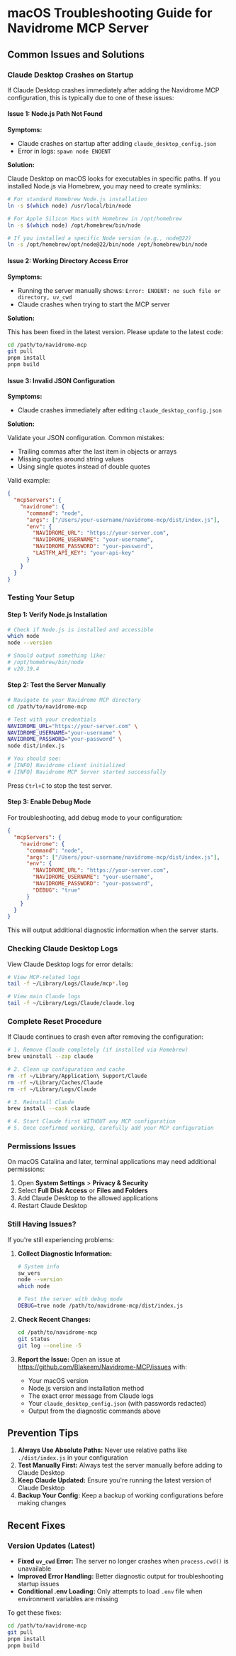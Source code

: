 # macOS Troubleshooting Guide for Navidrome MCP Server

## Common Issues and Solutions

### Claude Desktop Crashes on Startup

If Claude Desktop crashes immediately after adding the Navidrome MCP configuration, this is typically due to one of these issues:

#### Issue 1: Node.js Path Not Found

**Symptoms:**
- Claude crashes on startup after adding `claude_desktop_config.json`
- Error in logs: `spawn node ENOENT`

**Solution:**

Claude Desktop on macOS looks for executables in specific paths. If you installed Node.js via Homebrew, you may need to create symlinks:

```bash
# For standard Homebrew Node.js installation
ln -s $(which node) /usr/local/bin/node

# For Apple Silicon Macs with Homebrew in /opt/homebrew
ln -s $(which node) /opt/homebrew/bin/node

# If you installed a specific Node version (e.g., node@22)
ln -s /opt/homebrew/opt/node@22/bin/node /opt/homebrew/bin/node
```

#### Issue 2: Working Directory Access Error

**Symptoms:**
- Running the server manually shows: `Error: ENOENT: no such file or directory, uv_cwd`
- Claude crashes when trying to start the MCP server

**Solution:**

This has been fixed in the latest version. Please update to the latest code:

```bash
cd /path/to/navidrome-mcp
git pull
pnpm install
pnpm build
```

#### Issue 3: Invalid JSON Configuration

**Symptoms:**
- Claude crashes immediately after editing `claude_desktop_config.json`

**Solution:**

Validate your JSON configuration. Common mistakes:
- Trailing commas after the last item in objects or arrays
- Missing quotes around string values
- Using single quotes instead of double quotes

Valid example:
```json
{
  "mcpServers": {
    "navidrome": {
      "command": "node",
      "args": ["/Users/your-username/navidrome-mcp/dist/index.js"],
      "env": {
        "NAVIDROME_URL": "https://your-server.com",
        "NAVIDROME_USERNAME": "your-username",
        "NAVIDROME_PASSWORD": "your-password",
        "LASTFM_API_KEY": "your-api-key"
      }
    }
  }
}
```

### Testing Your Setup

#### Step 1: Verify Node.js Installation

```bash
# Check if Node.js is installed and accessible
which node
node --version

# Should output something like:
# /opt/homebrew/bin/node
# v20.19.4
```

#### Step 2: Test the Server Manually

```bash
# Navigate to your Navidrome MCP directory
cd /path/to/navidrome-mcp

# Test with your credentials
NAVIDROME_URL="https://your-server.com" \
NAVIDROME_USERNAME="your-username" \
NAVIDROME_PASSWORD="your-password" \
node dist/index.js

# You should see:
# [INFO] Navidrome client initialized
# [INFO] Navidrome MCP Server started successfully
```

Press `Ctrl+C` to stop the test server.

#### Step 3: Enable Debug Mode

For troubleshooting, add debug mode to your configuration:

```json
{
  "mcpServers": {
    "navidrome": {
      "command": "node",
      "args": ["/Users/your-username/navidrome-mcp/dist/index.js"],
      "env": {
        "NAVIDROME_URL": "https://your-server.com",
        "NAVIDROME_USERNAME": "your-username",
        "NAVIDROME_PASSWORD": "your-password",
        "DEBUG": "true"
      }
    }
  }
}
```

This will output additional diagnostic information when the server starts.

### Checking Claude Desktop Logs

View Claude Desktop logs for error details:

```bash
# View MCP-related logs
tail -f ~/Library/Logs/Claude/mcp*.log

# View main Claude logs
tail -f ~/Library/Logs/Claude/claude.log
```

### Complete Reset Procedure

If Claude continues to crash even after removing the configuration:

```bash
# 1. Remove Claude completely (if installed via Homebrew)
brew uninstall --zap claude

# 2. Clean up configuration and cache
rm -rf ~/Library/Application\ Support/Claude
rm -rf ~/Library/Caches/Claude
rm -rf ~/Library/Logs/Claude

# 3. Reinstall Claude
brew install --cask claude

# 4. Start Claude first WITHOUT any MCP configuration
# 5. Once confirmed working, carefully add your MCP configuration
```

### Permissions Issues

On macOS Catalina and later, terminal applications may need additional permissions:

1. Open **System Settings** > **Privacy & Security**
2. Select **Full Disk Access** or **Files and Folders**
3. Add Claude Desktop to the allowed applications
4. Restart Claude Desktop

### Still Having Issues?

If you're still experiencing problems:

1. **Collect Diagnostic Information:**
   ```bash
   # System info
   sw_vers
   node --version
   which node
   
   # Test the server with debug mode
   DEBUG=true node /path/to/navidrome-mcp/dist/index.js
   ```

2. **Check Recent Changes:**
   ```bash
   cd /path/to/navidrome-mcp
   git status
   git log --oneline -5
   ```

3. **Report the Issue:**
   Open an issue at https://github.com/Blakeem/Navidrome-MCP/issues with:
   - Your macOS version
   - Node.js version and installation method
   - The exact error message from Claude logs
   - Your `claude_desktop_config.json` (with passwords redacted)
   - Output from the diagnostic commands above

## Prevention Tips

1. **Always Use Absolute Paths:** Never use relative paths like `./dist/index.js` in your configuration
2. **Test Manually First:** Always test the server manually before adding to Claude Desktop
3. **Keep Claude Updated:** Ensure you're running the latest version of Claude Desktop
4. **Backup Your Config:** Keep a backup of working configurations before making changes

## Recent Fixes

### Version Updates (Latest)

- **Fixed `uv_cwd` Error:** The server no longer crashes when `process.cwd()` is unavailable
- **Improved Error Handling:** Better diagnostic output for troubleshooting startup issues
- **Conditional .env Loading:** Only attempts to load `.env` file when environment variables are missing

To get these fixes:
```bash
cd /path/to/navidrome-mcp
git pull
pnpm install
pnpm build
```